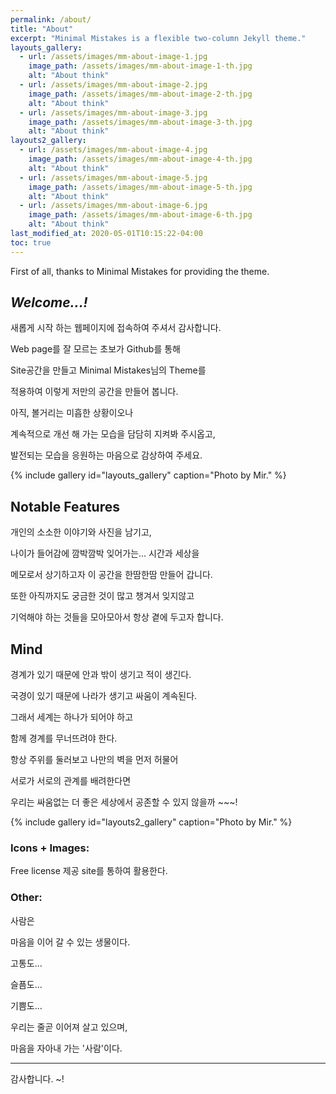```yaml
---
permalink: /about/
title: "About"
excerpt: "Minimal Mistakes is a flexible two-column Jekyll theme."
layouts_gallery:
  - url: /assets/images/mm-about-image-1.jpg
    image_path: /assets/images/mm-about-image-1-th.jpg
    alt: "About think"
  - url: /assets/images/mm-about-image-2.jpg
    image_path: /assets/images/mm-about-image-2-th.jpg
    alt: "About think"
  - url: /assets/images/mm-about-image-3.jpg
    image_path: /assets/images/mm-about-image-3-th.jpg
    alt: "About think"
layouts2_gallery:
  - url: /assets/images/mm-about-image-4.jpg
    image_path: /assets/images/mm-about-image-4-th.jpg
    alt: "About think"
  - url: /assets/images/mm-about-image-5.jpg
    image_path: /assets/images/mm-about-image-5-th.jpg
    alt: "About think"
  - url: /assets/images/mm-about-image-6.jpg
    image_path: /assets/images/mm-about-image-6-th.jpg
    alt: "About think"
last_modified_at: 2020-05-01T10:15:22-04:00
toc: true
---
```


First of all, thanks to Minimal Mistakes for providing the theme.  

*Welcome...!*
---
새롭게 시작 하는 웹페이지에 접속하여 주셔서 감사합니다.  

Web page를 잘 모르는 초보가 Github를 통해  

Site공간을 만들고 Minimal Mistakes님의 Theme를  

적용하여 이렇게 저만의 공간을 만들어 봅니다.  

아직, 볼거리는 미흡한 상황이오나  

계속적으로 개선 해 가는 모습을 담담히 지켜봐 주시옵고,  

발전되는 모습을 응원하는 마음으로 감상하여 주세요.


{% include gallery id="layouts_gallery" caption="Photo by Mir." %}

## Notable Features

개인의 소소한 이야기와 사진을 남기고,  

나이가 들어감에 깜박깜박 잊어가는... 시간과 세상을  

메모로서 상기하고자 이 공간을 한땀한땀 만들어 갑니다.
 
또한 아직까지도 궁금한 것이 많고 챙겨서 잊지않고  

기억해야 하는 것들을 모아모아서 항상 곁에 두고자 합니다.


## Mind

경계가 있기 때문에 안과 밖이 생기고 적이 생긴다.  

국경이 있기 때문에 나라가 생기고 싸움이 계속된다.  

그래서 세계는 하나가 되어야 하고  

함께 경계를 무너뜨려야 한다.  

항상 주위를 둘러보고 나만의 벽을 먼저 허물어   

서로가 서로의 관계를 배려한다면  

우리는 싸움없는 더 좋은 세상에서 공존할 수 있지 않을까 ~~~!


{% include gallery id="layouts2_gallery" caption="Photo by Mir." %}

### Icons + Images:

Free license 제공 site를 통하여 활용한다.


### Other:

사람은  

마음을 이어 갈 수 있는 생물이다.  

고통도...  

슬픔도...  

기쁨도...  

우리는 줄곧 이어져 살고 있으며,  

마음을 자아내 가는 '사람'이다.  

---
감사합니다. ~!
